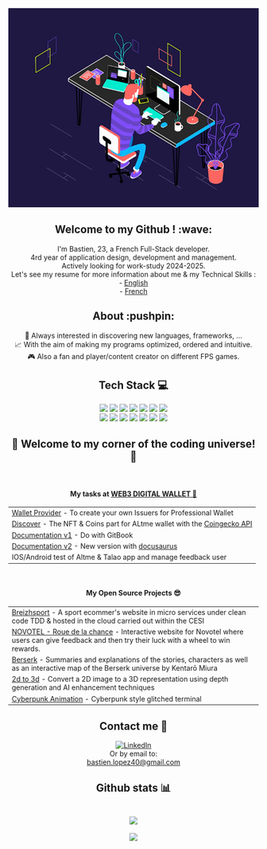<div align="center">
  <div style="pointer-events: none;">
    <img alt="Coding" width="600" height="400" src="dev_gif.gif">
  </div>
  <h2>Welcome to my Github ! :wave:</h2>
  I'm Bastien, 23, a French Full-Stack developer.<br />
  4rd year of application design, development and management.<br />
  Actively looking for work-study 2024-2025.<br />
  Let's see my resume for more information about me & my Technical Skills : <br />
    - <a href="https://github.com/BastienLopez/Pro/blob/main/CV_EN.md" target="_blank" >English</a> <br />
    - <a href="https://github.com/BastienLopez/Pro/blob/main/CV_FR.md" target="_blank">French</a>
  <br />

  <h2>About :pushpin:</h2>
  👾 Always interested in discovering new languages, frameworks, ... <br />
  📈 With the aim of making my programs optimized, ordered and intuitive.<br />
  🎮 Also a fan and player/content creator on different FPS games.
  <br />

  <h2>Tech Stack 💻</h2>
  <div align="center">
    <a href="https://www.w3.org/MarkUp/"><img src="https://img.shields.io/badge/html5-%23E34F26.svg?style=flat&logo=html5&logoColor=white"></a>
    <a href="https://developer.mozilla.org/en-US/docs/Web/JavaScript"><img src="https://img.shields.io/badge/javascript-%23323330.svg?style=flat&logo=javascript&logoColor=%23F7DF1E"></a>
    <a href="https://www.php.net/"><img src="https://img.shields.io/badge/php-%23777BB4.svg?style=flat&logo=php&logoColor=white"></a>
    <a href="https://www.python.org/"><img src="https://img.shields.io/badge/python-3670A0?style=flat&logo=python&logoColor=ffdd54"></a>
    <a href="https://nodejs.org/"><img src="https://img.shields.io/badge/node.js-6DA55F?style=flat&logo=node.js&logoColor=white"></a>
    <a href="https://web3js.readthedocs.io/"><img src="https://img.shields.io/badge/web3.js-F16822?style=flat&logo=web3.js&logoColor=white"></a>
    <a href="https://www.docker.com/"><img src="https://img.shields.io/badge/docker-blue?style=flat&logo=docker&logoColor=black"></a>
    <br />
    <a href="https://www.gitbook.com/"><img src="https://img.shields.io/badge/gitbook-blue?style=flat&logo=gitbook&logoColor=black"></a>
    <a href="https://github.com/features/actions"><img src="https://img.shields.io/badge/github_actions-grey?style=flat&logo=github&logoColor=black"></a>
    <a href="https://docusaurus.io/"><img src="https://img.shields.io/badge/docusaurus-green_lime?style=flat&logo=docusaurus&logoColor=black"></a>
    <a href="https://www.typescriptlang.org/"><img src="https://img.shields.io/badge/typescript-%23007ACC.svg?style=flat&logo=typescript&logoColor=white"></a>
    <a href="https://www.mysql.com/"><img src="https://img.shields.io/badge/mysql-%2300000f.svg?style=flat&logo=mysql&logoColor=white"></a>
    <a href="https://www.webflow.com/"><img src="https://img.shields.io/badge/Webflow-4353FF?style=flat&logo=webflow&logoColor=white"></a>
    <a href="https://www.linux.org/"><img src="https://img.shields.io/badge/Linux-FCC624?style=flat&logo=linux&logoColor=black"></a>
  </div>

  
  <h2>🌟 Welcome to my corner of the coding universe! 🌟</h2><br />
    <h4 align="center">My tasks at <a href="https://github.com/TalaoDAO" target="_blank"> WEB3 DIGITAL WALLET 📝</a></h4>
    <div>
      <table align="center">
          <tr>
              <td><a href="https://github.com/TalaoDAO/wallet-provider">Wallet Provider</a> - To create your own Issuers for Professional Wallet</td>
          </tr>
          <tr>
              <td><a href="https://github.com/TalaoDAO/DiscoverV2">Discover</a> - The NFT & Coins part for ALtme wallet with the <a href="https://apiguide.coingecko.com/exclusive-endpoints/for-paid-plan-subscribers">Coingecko API</a></td>
          </tr>
          <tr>
              <td><a href="https://altme-documentation.gitbook.io/wallet-provider-documentation/">Documentation v1</a> - Do with GitBook</td>
          </tr>
          <tr>
              <td><a href="https://github.com/TalaoDAO/talao-documentation">Documentation v2</a> - New version with <a href="https://docusaurus.io/">docusaurus</td>
          </tr>
          <tr>
              <td>IOS/Android test of Altme & Talao app and manage feedback user</td>
          </tr>
      </table>
      <br />
      <h4 align="center">My Open Source Projects 😎</h4>
      <table align="center">
          <tr>
              <td><a href="https://github.com/BastienLopez/CESI_Superviser_dev_app">Breizhsport</a> - A sport ecommer's website in micro services under clean code TDD & hosted in the cloud carried out within the CESI</td>
          </tr>
          <tr>
              <td><a href="https://github.com/BastienLopez/NOVOTEL_Roue_de_la_chance">NOVOTEL - Roue de la chance</a> - Interactive website for Novotel where users can give feedback and then try their luck with a wheel to win rewards.</td>
          </tr>
          <tr>
              <td><a href="https://github.com/BastienLopez/Berserk">Berserk</a> - Summaries and explanations of the stories, characters as well as an interactive map of the Berserk universe by Kentarō Miura</td>
          </tr>
          <tr>
              <td><a href="https://github.com/BastienLopez/2d_to_3d">2d to 3d</a> - Convert a 2D image to a 3D representation using depth generation and AI enhancement techniques</td>
          </tr>
          <tr>
              <td><a href="https://github.com/BastienLopez/Cyberpunk-Project">Cyberpunk Animation</a> - Cyberpunk style glitched terminal</td>
          </tr>
      </table>
    </div>
  
  <h2>Contact me 📩</h2>
    <a href="https://www.linkedin.com/in/bastien-lopez-185186208/">
      <img src="https://img.shields.io/badge/LinkedIn-%230077B5.svg?logo=linkedin&logoColor=white" alt="LinkedIn">
    </a> 
    <br>
    <a> Or by email to: <br> </a> 
    <a href="mailto:bastien.lopez40@gmail.com">bastien.lopez40@gmail.com</a>
      
  <h2>Github stats 📊</h2>
  <br />
  <img
    align="center"
    src="https://github-readme-stats.vercel.app/api/top-langs/?username=BastienLopez&theme=shades-of-purple&hide_border=false&include_all_commits=false&count_private=false&layout=compact"/>
  <br>
  <div style="pointer-events: none;">
    <a href="https://visitcount.itsvg.in/api?id=BastienLopez&icon=1&color=11"><br><img src="https://visitcount.itsvg.in/api?id=BastienLopez&icon=1&color=11"></a>
  </div>
</div>
